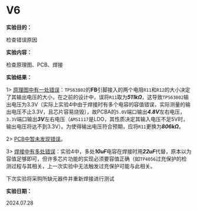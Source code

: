 # V6

**实验目的：**

检查错误原因

**实验内容：**

检查原理图、PCB、焊接

**实验结果：**

1> <u>原理图中有一处错误</u>：`TPS63802`的**FB**引脚接入的两个电阻`R11`和`R12`的大小决定了其输出电压的大小，在之前的设计中，误将`R11`取为***511kΩ***，这导致`TPS63802`输出电压为3.3V（实际上实验4中由于焊接时有多个电容的容值错误，实际测量的输出电压不止3.3V，且芯片容易烧毁），故PCBA的`5.0V`端口输出***4.8V***左右电压，`3.3V`端口输出***3V***左右电压（`AMS1117`是LDO，其性质决定其输入电压不足5V时，输出电压将达不到3.3V）。为使得输出电压符合预期，应将`R11`更换为***806kΩ***。

2> <u>PCB中暂未发现错误</u>。

3> <u>焊接中有多处错误</u>：实验4中，多处***10uF***电容在焊接时用***22uF***代替，原本以为容值足够即可，但许多芯片功能的实现必须要容值正确（如`TP4056`过充保护的检测过程与其相关，上一次实验中无法触发过充保护可能与此相关。



下次实验将采购所缺元器件并重新焊接进行测试

**实验日期：**

2024.07.28
